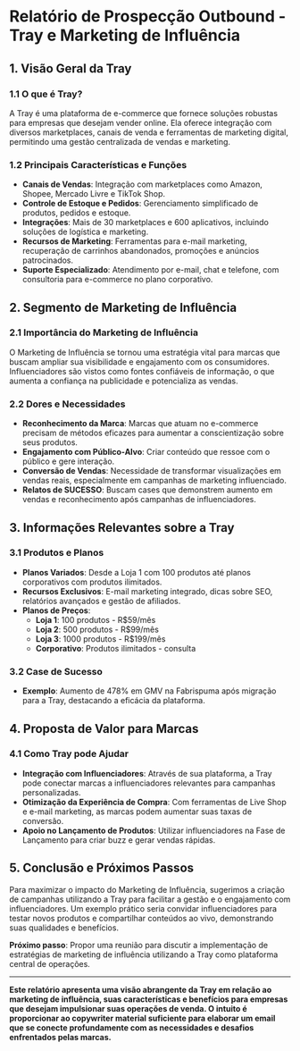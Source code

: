 # Relatório de Prospecção Outbound - Tray e Marketing de Influência

## 1. Visão Geral da Tray
### 1.1 O que é Tray?
A Tray é uma plataforma de e-commerce que fornece soluções robustas para empresas que desejam vender online. Ela oferece integração com diversos marketplaces, canais de venda e ferramentas de marketing digital, permitindo uma gestão centralizada de vendas e marketing.

### 1.2 Principais Características e Funções
- **Canais de Vendas**: Integração com marketplaces como Amazon, Shopee, Mercado Livre e TikTok Shop.
- **Controle de Estoque e Pedidos**: Gerenciamento simplificado de produtos, pedidos e estoque.
- **Integrações**: Mais de 30 marketplaces e 600 aplicativos, incluindo soluções de logística e marketing.
- **Recursos de Marketing**: Ferramentas para e-mail marketing, recuperação de carrinhos abandonados, promoções e anúncios patrocinados.
- **Suporte Especializado**: Atendimento por e-mail, chat e telefone, com consultoria para e-commerce no plano corporativo.

## 2. Segmento de Marketing de Influência
### 2.1 Importância do Marketing de Influência
O Marketing de Influência se tornou uma estratégia vital para marcas que buscam ampliar sua visibilidade e engajamento com os consumidores. Influenciadores são vistos como fontes confiáveis de informação, o que aumenta a confiança na publicidade e potencializa as vendas.

### 2.2 Dores e Necessidades
- **Reconhecimento da Marca**: Marcas que atuam no e-commerce precisam de métodos eficazes para aumentar a conscientização sobre seus produtos.
- **Engajamento com Público-Alvo**: Criar conteúdo que ressoe com o público e gere interação.
- **Conversão de Vendas**: Necessidade de transformar visualizações em vendas reais, especialmente em campanhas de marketing influenciado.
- **Relatos de SUCESSO**: Buscam cases que demonstrem aumento em vendas e reconhecimento após campanhas de influenciadores.

## 3. Informações Relevantes sobre a Tray
### 3.1 Produtos e Planos
- **Planos Variados**: Desde a Loja 1 com 100 produtos até planos corporativos com produtos ilimitados.
- **Recursos Exclusivos**: E-mail marketing integrado, dicas sobre SEO, relatórios avançados e gestão de afiliados.
- **Planos de Preços**: 
    - **Loja 1**: 100 produtos - R$59/mês
    - **Loja 2**: 500 produtos - R$99/mês
    - **Loja 3**: 1000 produtos - R$199/mês
    - **Corporativo**: Produtos ilimitados - consulta

### 3.2 Case de Sucesso
- **Exemplo**: Aumento de 478% em GMV na Fabrispuma após migração para a Tray, destacando a eficácia da plataforma.

## 4. Proposta de Valor para Marcas
### 4.1 Como Tray pode Ajudar
- **Integração com Influenciadores**: Através de sua plataforma, a Tray pode conectar marcas a influenciadores relevantes para campanhas personalizadas.
- **Otimização da Experiência de Compra**: Com ferramentas de Live Shop e e-mail marketing, as marcas podem aumentar suas taxas de conversão.
- **Apoio no Lançamento de Produtos**: Utilizar influenciadores na Fase de Lançamento para criar buzz e gerar vendas rápidas.

## 5. Conclusão e Próximos Passos
Para maximizar o impacto do Marketing de Influência, sugerimos a criação de campanhas utilizando a Tray para facilitar a gestão e o engajamento com influenciadores. Um exemplo prático seria convidar influenciadores para testar novos produtos e compartilhar conteúdos ao vivo, demonstrando suas qualidades e benefícios.

**Próximo passo**: Propor uma reunião para discutir a implementação de estratégias de marketing de influência utilizando a Tray como plataforma central de operações.

---

**Este relatório apresenta uma visão abrangente da Tray em relação ao marketing de influência, suas características e benefícios para empresas que desejam impulsionar suas operações de venda. O intuito é proporcionar ao copywriter material suficiente para elaborar um email que se conecte profundamente com as necessidades e desafios enfrentados pelas marcas.**